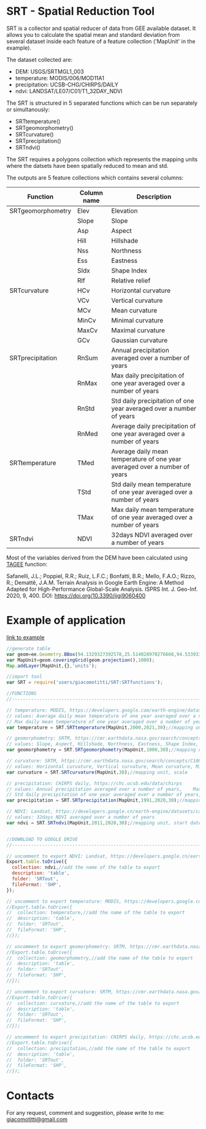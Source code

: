 # SRT - Spatial Reduction Tool
SRT is a collector and spatial reducer of data from GEE available dataset. It allows you to calculate the spatial mean and standard deviation from several dataset inside each feature of a feature collection ('MapUnit' in the example).

The dataset collected are:
- DEM: USGS/SRTMGL1_003
- temperature: MODIS/006/MOD11A1
- precipitation: UCSB-CHG/CHIRPS/DAILY
- ndvi: LANDSAT/LE07/C01/T1_32DAY_NDVI

The SRT is structured in 5 separated functions which can be run separately or simultanously:
- SRTtemperature()
- SRTgeomorphometry()
- SRTcurvature()
- SRTprecipitation()
- SRTndvi()

The SRT requires a polygons collection which represents the mapping units where the datsets have been spatially reduced to mean and std.

The outputs are 5 feature collections which contains several columns:

| Function            | Column name | Description                                                                |
|---------------------|-------------|----------------------------------------------------------------------------|
| SRTgeomorphometry   | Elev        | Elevation                                                                  |
|                     | Slope       | Slope                                                                      |
|                     | Asp         | Aspect                                                                     |
|                     | Hill        | Hillshade                                                                  |
|                     | Nss         | Northness                                                                  |
|                     | Ess         | Eastness                                                                   |
|                     | SIdx        | Shape Index                                                                |
|                     | Rlf         | Relative relief                                                            |
| SRTcurvature        | HCv         | Horizontal curvature                                                       |
|                     | VCv         | Vertical curvature                                                         |
|                     | MCv         | Mean curvature                                                             |
|                     | MinCv       | Minimal curvature                                                          |
|                     | MaxCv       | Maximal curvature                                                          |
|                     | GCv         | Gaussian curvature                                                         |
| SRTprecipitation    | RnSum       | Annual precipitation averaged over a number of years                       |
|                     | RnMax       | Max daily precipitation of one year averaged over a number of years        |
|                     | RnStd       | Std daily precipitation of one year averaged over a number of years        |
|                     | RnMed       | Average daily precipitation of one year averaged over a number of years    |
| SRTtemperature      | TMed        | Average daily mean temperature of one year averaged over a number of years |
|                     | TStd        | Std daily mean temperature of one year averaged over a number of years     |
|                     | TMax        | Max daily mean temperature of one year averaged over a number of years     |
| SRTndvi             | NDVI        | 32days NDVI averaged over a number of years                                |


Most of the variables derived from the DEM have been calculated using [TAGEE](https://github.com/zecojls/tagee) function:

Safanelli, J.L.; Poppiel, R.R.; Ruiz, L.F.C.; Bonfatti, B.R.; Mello, F.A.O.; Rizzo, R.; Demattê, J.A.M. Terrain Analysis in Google Earth Engine: A Method Adapted for High-Performance Global-Scale Analysis. ISPRS Int. J. Geo-Inf. 2020, 9, 400. DOI: https://doi.org/10.3390/ijgi9060400

# Example of application

[link to example](https://code.earthengine.google.com/cefc92f911a5a929cf6cbd992e05d6c3)


```javascript
//generate table
var geom=ee.Geometry.BBox(94.1329327392578,25.514028970276666,94.5339337158203,25.890203351903423);
var MapUnit=geom.coveringGrid(geom.projection(),1000);
Map.addLayer(MapUnit,{},'units');

//import tool
var SRT = require('users/giacomotitti/SRT:SRTfunctions');

//FUNCTIONS
//--------------------------------------------------------------------------------------------

// temperature: MODIS, https://developers.google.com/earth-engine/datasets/catalog/MODIS_061_MOD11A1
// values: Average daily mean temperature of one year averaged over a number of years, Std daily mean temperature of one year averaged over a number of years
// Max daily mean temperature of one year averaged over a number of years
var temperature = SRT.SRTtemperature(MapUnit,2000,2021,30);//mapping unit, start date, end date, scale

// geomorphometry: SRTM, https://cmr.earthdata.nasa.gov/search/concepts/C1000000240-LPDAAC_ECS.html
// values: Slope, Aspect, Hillshade, Northness, Eastness, Shape Index, Relative relief
var geomorphometry = SRT.SRTgeomorphometry(MapUnit,1000,30);//mapping unit, buffer radius for relief, scale

// curvature: SRTM, https://cmr.earthdata.nasa.gov/search/concepts/C1000000240-LPDAAC_ECS.html
// values: Horizontal curvature, Vertical curvature, Mean curvature, Minimal curvature,	Maximal curvature, Gaussian curvature
var curvature = SRT.SRTcurvature(MapUnit,30);//mapping unit, scale

// precipitation: CHIRPS daily, https://chc.ucsb.edu/data/chirps
// values: Annual precipitation averaged over a number of years,	Max daily precipitation of one year averaged over a number of years,
// Std daily precipitation of one year averaged over a number of years, Average daily precipitation of one year averaged over a number of years
var precipitation = SRT.SRTprecipitation(MapUnit,1991,2020,30);//mapping unit, start date, end date, scale

// NDVI: Landsat, https://developers.google.cn/earth-engine/datasets/catalog/LANDSAT_LC08_C01_T1_32DAY_NDVI
// values: 32days NDVI averaged over a number of years
var ndvi = SRT.SRTndvi(MapUnit,2011,2020,30);//mapping unit, start date, end date, scale


//DOWNLOAD TO GOOGLE DRIVE
//-------------------------------------------------------------------------------------------------------------------------------

// uncomment to export NDVI: Landsat, https://developers.google.cn/earth-engine/datasets/catalog/LANDSAT_LC08_C01_T1_32DAY_NDVI
Export.table.toDrive({
  collection: ndvi,//add the name of the table to export
  description: 'table',
  folder: 'SRTout',
  fileFormat: 'SHP',
});

// uncomment to export temperature: MODIS, https://developers.google.com/earth-engine/datasets/catalog/MODIS_061_MOD11A1
//Export.table.toDrive({
//  collection: temperature,//add the name of the table to export
//  description: 'table',
//  folder: 'SRTout',
//  fileFormat: 'SHP',
//});

// uncomment to export geomorphometry: SRTM, https://cmr.earthdata.nasa.gov/search/concepts/C1000000240-LPDAAC_ECS.html
//Export.table.toDrive({
//  collection: geomorphometry,//add the name of the table to export
//  description: 'table',
//  folder: 'SRTout',
//  fileFormat: 'SHP',
//});

// uncomment to export curvature: SRTM, https://cmr.earthdata.nasa.gov/search/concepts/C1000000240-LPDAAC_ECS.html
//Export.table.toDrive({
//  collection: curvature,//add the name of the table to export
//  description: 'table',
//  folder: 'SRTout',
//  fileFormat: 'SHP',
//});

// uncomment to export precipitation: CHIRPS daily, https://chc.ucsb.edu/data/chirps
//Export.table.toDrive({
//  collection: precipitation,//add the name of the table to export
//  description: 'table',
//  folder: 'SRTout',
//  fileFormat: 'SHP',
//});

```

# Contacts

For any request, comment and suggestion, please write to me: giacomotitti@gmail.com

